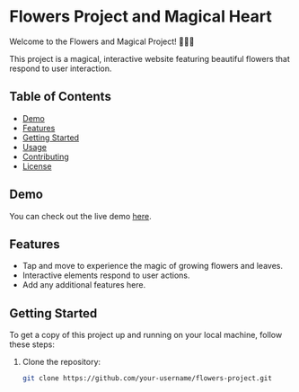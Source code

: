 # Flowers Project and Magical Heart

Welcome to the Flowers and Magical Project! 🌸🌼🌺

This project is a magical, interactive website featuring beautiful flowers that respond to user interaction.

## Table of Contents

- [Demo](#demo)
- [Features](#features)
- [Getting Started](#getting-started)
- [Usage](#usage)
- [Contributing](#contributing)
- [License](#license)

## Demo

You can check out the live demo [here](link_to_live_demo).

## Features

- Tap and move to experience the magic of growing flowers and leaves.
- Interactive elements respond to user actions.
- Add any additional features here.

## Getting Started

To get a copy of this project up and running on your local machine, follow these steps:

1. Clone the repository:

   ```bash
   git clone https://github.com/your-username/flowers-project.git
   
   ```
